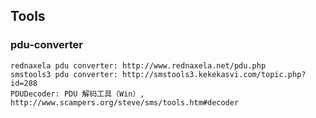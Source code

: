 ## Tools

### pdu-converter

	rednaxela pdu converter: http://www.rednaxela.net/pdu.php
	smstools3 pdu converter: http://smstools3.kekekasvi.com/topic.php?id=288
	PDUDecoder: PDU 解码工具（Win）, http://www.scampers.org/steve/sms/tools.htm#decoder

